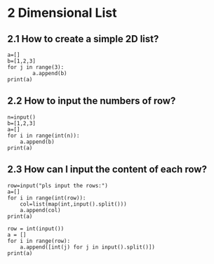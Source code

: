 

# 2 Dimensional List

## 2.1 How to create a simple 2D list?

```
a=[]
b=[1,2,3]
for j in range(3):
        a.append(b)
print(a)
```

## 2.2 How to input the numbers of row?

```
n=input()
b=[1,2,3]
a=[]
for i in range(int(n)):
    a.append(b)
print(a)
```

## 2.3 How can I input the content of each row?

```
row=input("pls input the rows:")
a=[]
for i in range(int(row)):
    col=list(map(int,input().split()))
    a.append(col)
print(a)
```

```
row = int(input()) 
a = []
for i in range(row):
    a.append([int(j) for j in input().split()])
print(a)
```

